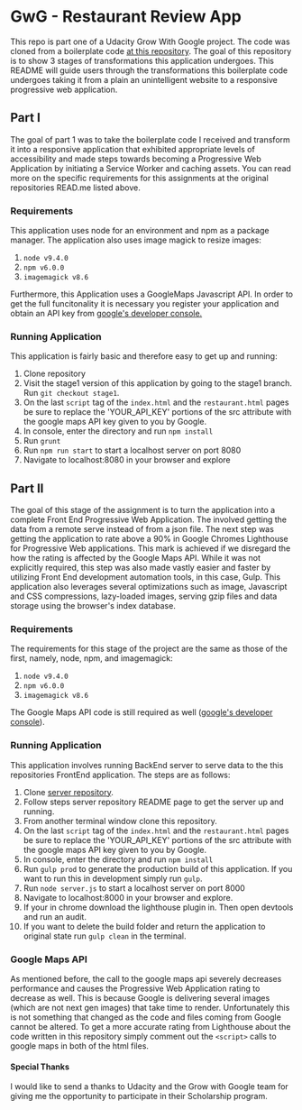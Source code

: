 # GwG - Restaurant Review App
This repo is part one of a Udacity Grow With Google project. The code was cloned from a boilerplate code [at this repository](https://github.com/udacity/mws-restaurant-stage-1). The goal of this repository is to show 3 stages of transformations this application undergoes. This README will guide users through the transformations this boilerplate code undergoes taking it from a plain an unintelligent website to a responsive progressive web application.

## Part I
The goal of part 1 was to take the boilerplate code I received and transform it into a responsive application that exhibited appropriate levels of accessibility and made steps towards becoming a Progressive Web Application by initiating a Service Worker and caching assets. You can read more on the specific requirements for this assignments at the original repositories READ.me listed above.

### Requirements
This application uses node for an environment and npm as a package manager. The application also uses image magick to resize images:
1. `node v9.4.0`
2. `npm v6.0.0`
3. `imagemagick v8.6`

Furthermore, this Application uses a GoogleMaps Javascript API. In order to get the full funcitonality it is necessary you register your application and obtain an API key from [google's developer console.](https://console.developers.google.com/project?pli=1)


### Running Application
This application is fairly basic and therefore easy to get up and running:
1. Clone repository
2. Visit the stage1 version of this application by going to the stage1 branch. Run `git checkout stage1`.
3. On the last `script` tag of the `index.html` and the `restaurant.html` pages be sure to replace the 'YOUR_API_KEY' portions of the src attribute with the google maps API key given to you by Google.
4. In console, enter the directory and run `npm install`
5. Run `grunt`
6. Run `npm run start` to start a localhost server on port 8080
7. Navigate to localhost:8080 in your browser and explore


## Part II
The goal of this stage of the assignment is to turn the application into a complete Front End Progressive Web Application. The involved getting the data from a remote serve instead of from a json file. The next step was getting the application to rate above a 90% in Google Chromes Lighthouse for Progressive Web applications. This mark is achieved if we disregard the how the rating is affected by the Google Maps API. While it was not explicitly required, this step was also made vastly easier and faster by utilizing Front End development automation tools, in this case, Gulp. This application also leverages several optimizations such as image, Javascript and CSS compressions, lazy-loaded images, serving gzip files and data storage using the browser's index database.

### Requirements
The requirements for this stage of the project are the same as those of the first, namely, node, npm, and imagemagick:
1. `node v9.4.0`
2. `npm v6.0.0`
3. `imagemagick v8.6`

The Google Maps API code is still required as well ([google's developer console](https://console.developers.google.com/project?pli=1)).

### Running Application
This application involves running BackEnd server to serve data to the this repositories FrontEnd application. The steps are as follows:
1. Clone [server repository](https://github.com/udacity/mws-restaurant-stage-2).
2. Follow steps server repository README page to get the server up and running.
3. From another terminal window clone this repository.
4. On the last `script` tag of the `index.html` and the `restaurant.html` pages be sure to replace the 'YOUR_API_KEY' portions of the src attribute with the google maps API key given to you by Google.
5. In console, enter the directory and run `npm install`
6. Run `gulp prod` to generate the production build of this application. If you want to run this in development simply run `gulp`.
7. Run `node server.js` to start a localhost server on port 8000
8. Navigate to localhost:8000 in your browser and explore.
9. If your in chrome download the lighthouse plugin in. Then open devtools and run an audit.
10. If you want to delete the build folder and return the application to original state run `gulp clean` in the terminal.

### Google Maps API
As mentioned before, the call to the google maps api severely decreases performance and causes the Progressive Web Application rating to decrease as well. This is because Google is delivering several images (which are not next gen images) that take time to render. Unfortunately this is not something that changed as the code and files coming from Google cannot be altered. To get a more accurate rating from Lighthouse about the code written in this repository simply comment out the `<script>` calls to google maps in both of the html files.

#### Special Thanks
I would like to send a thanks to Udacity and the Grow with Google team for giving me the opportunity to participate in their Scholarship program.


